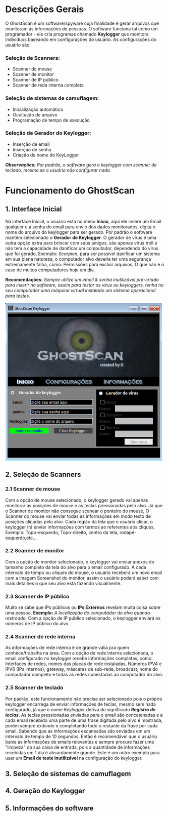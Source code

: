 # Descrições Gerais

O GhostScan é um software/spyware cuja finalidade é gerar arquivos que monitoram as informações de pessoas. O software funciona tal
como um programador - ele cria programas chamado **Keylogger** que monitora indivíduos baseando em configurações do usuário. As configurações do usuário são: 

### Seleção de Scanners: 
  * Scanner de mouse 
  * Scanner de monitor 
  * Scanner de IP público
  * Scanner de rede interna completa
  
### Seleção de sistemas de camuflagem:
  * Inicialização automática
  * Ocultação de arquivo
  * Programação de tempo de execução
  
### Seleção de Gerador do Keylogger:
  * Inserção de email
  * Inserção de senha
  * Criação de nome do KeyLogger

_**Observações:** Por padrão, o software gera o keylogger com scanner de teclado, mesmo se o usuário não configurar nada._

# Funcionamento do GhostScan

## 1. Interface Inicial

  Na interface Inicial, o usuário está no menu **Início**, aqui ele insere um Email qualquer e a senha do email para envio dos
  dados monitorados, digita o nome do arquivo do keylogger para ser gerado. Por padrão o software mantém selecionado o 
  **Gerador de Keylogger**. O gerador de vírus é uma outra opção extra para brincar com seus amigos, são apenas vírus troll e
  não tem a capacidade de danificar um computador, dependendo do vírus que foi gerado, Exemplo: _Scorpion_, para ser possível  danificar um sistema em sua plena natureza, o computador alvo deveria ter uma segurança extremamente falha, como: Permissões para excluir arquivos; O que não é o caso de muitos computadores hoje em dia. 
  
  **Recomendações:** _Sempre utilize um email & senha inutilizável pré-criado para inserir no software, assim para testar os vírus ou keyloggers, tenha no seu computador uma máquina virtual instalado um sistema operacional para testes._
  
  ![](/Imagens/GhostScan1.png)
  
## 2. Seleção de Scanners

   ### 2.1 Scanner de mouse
   
   Com a opção de mouse selecionado, o keylogger gerado vai apenas monitorar as posições de mouse e as teclas pressionadas
   pelo alvo. Já que o Scanner de monitor não consegue scanear o ponteiro do mouse, O Scanner do mouse vai enviar todas as 
   informações em modo texto de posições clicadas pelo alvo. Cada região da tela que o usuário clicar, o keylogger irá enviar
   informações com termos ao referentes aos cliques, Exemplo: Topo-esquerdo, Topo-direito, centro da tela, rodapé-esquerdo,etc...
   
   ### 2.2 Scanner de monitor
   
   Com a opção de monitor selecionado, o keylogger vai enviar anexos do tamanho completo da tela do alvo para o email configurado. A cada intervalo de tempo ou cliques do mouse, o usuário receberá um novo email com a imagem Screenshot do monitor,
   assim o usuário poderá saber com mais detalhes o que seu alvo está fazendo visualmente.
   
   ### 2.3 Scanner de IP público
   
   Muito se sabe que IPs públicos ou **IPs Externos** revelam muita coisa sobre uma pessoa, **Exemplo:** _A localização do computador do alvo quando rastreado._ Com a opção de IP público selecionado, o keylogger enviará os números de IP público do alvo.
   
   ### 2.4 Scanner de rede interna
   
   As informações de rede interna é de grande valia pra quem conhece/trabalha na área. Com a opção de rede interna selecionada, o email configurado no keylogger recebe informações completas, como: Interfaces de redes, nomes das placas de rede instaladas, Números IPV4 e IPV6 (IPs internos), gateway, máscaras de sub-rede, broadcast, nome do computador completo e todas as redes conectadas ao computador do alvo.

  ### 2.5 Scanner de teclado
  
  Por padrão, este funcionamento não precisa ser selecionado pois o próprio keylogger encarrega de enviar informações de teclas,
  mesmo sem nada configurado, já que o nome _Keylogger_ deriva do significado **_Registro de teclas_**. As teclas pressionadas
  enviadas para o email são concatenadas e a cada email recebido uma parte de uma frase digitada pelo alvo é mostrada, porém sempre exibindo e completando todo o restante da frase por cada email. Sabendo que as informações escaneadas são enviadas em um intervalo de tempo de 10 segundos, Então é recomendável que o usuário baixe as informações de emails relevantes e sempre procure 
  fazer uma "limpeza" da sua caixa de entrada, pois a quantidade de informações recebidas em 1 dia é absurdamente grande. Este é um outro exemplo para usar um **Email de teste inutilizável** na configuração do keylogger.
  
## 3. Seleção de sistemas de camuflagem
## 4. Geração do Keylogger
## 5. Informações do software

